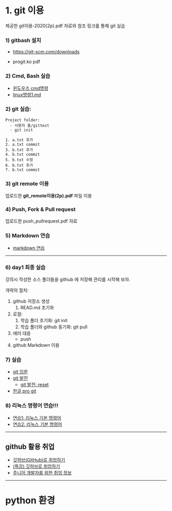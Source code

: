 # 1. git 이용

제공한 git이용-2020(2p).pdf 자료와 참조 링크를 통해 git 실습

### 1) gitbash 설치
   - https://git-scm.com/downloads

 - progit.ko pdf

### 2) Cmd, Bash 실습

 - [윈도우즈 cmd명령](./cmd명령.md)
 - [linux명령1.md](./linux명령1.md)


### 2) git 실습:

```
Project folder:
  - 사용자 홈/gittest
  - git init

1. a.txt 추가
2. a.txt commit
3. b.txt 추가
4. b.txt commit
5. b.txt 수정
6. b.txt 추가
7. b.txt commit
```



### 3) git remote 이용

업로드한 **git_remote이용(2p).pdf** 파일 이용


### 4) Push, Fork & Pull request

업로드한 push_pullrequest.pdf 자료


### 5) Markdown 연습

- [markdown 연습](./markdown_ex.md)


---

### 6) day1 최종 실습

강의시 작성한 소스 폴더들을 github 에 저장해 관리를 시작해 보자.

개략의 절차:
1. github 저장소 생성
    1. READ.md 초기화
2. 로컬:
    1. 학습 폴더 초기화: git init
    2. 학습 폴더와 github 동기화: git pull
3. 에러 대응
    - push
4. github Markdown 이용


### 7) 실습


 - [git 입문](https://backlog.com/git-tutorial/kr/intro/intro1_1.html)
 - [git 발전](https://backlog.com/git-tutorial/kr/stepup/stepup1_1.html)
    - [git 발전: reset](https://backlog.com/git-tutorial/kr/stepup/stepup7_3.html)
 - [한글 pro git](https://git-scm.com/book/ko/v2)



### 8) 리눅스 명령어 연습!!!

 - [연습1: 리눅스 기본 명령어](https://itholic.github.io/linux-basic-command/)
 - [연습2: 리눅스 기본 명령어](https://jhnyang.tistory.com/13)


---

## github 활용 취업
 
 - [깃허브(GitHub)로 취업하기](https://sujinlee.me/professional-github/)
 - [(특강) 깃허브로 취업하기](https://dataitgirls2.github.io/tutorial/Tutorial_180803_GettingJobGithub.html)
 - [주니어 개발자를 위한 취업 정보](https://github.com/jojoldu/junior-recruit-scheduler)

---


# python 환경
